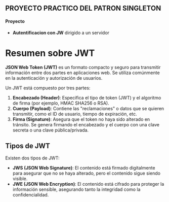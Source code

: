 
## PROYECTO PRACTICO DEL PATRON SINGLETON
#### Proyecto
- **Autentificacion con JW** dirigido a un servidor

# Resumen sobre JWT 

**JSON Web Token (JWT)** es un formato compacto y seguro para transmitir información entre dos partes en aplicaciones web. Se utiliza comúnmente en la autenticación y autorización de usuarios.

Un JWT está compuesto por tres partes:

1. **Encabezado (Header)**: Especifica el tipo de token (JWT) y el algoritmo de firma (por ejemplo, HMAC SHA256 o RSA).
2. **Cuerpo (Payload)**: Contiene las "reclamaciones" o datos que se quieren transmitir, como el ID de usuario, tiempo de expiración, etc.
3. **Firma (Signature)**: Asegura que el token no haya sido alterado en tránsito. Se genera firmando el encabezado y el cuerpo con una clave secreta o una clave pública/privada.

## Tipos de JWT

Existen dos tipos de JWT:

- **JWS (JSON Web Signature)**: El contenido está firmado digitalmente para asegurar que no se haya alterado, pero el contenido sigue siendo visible.
- **JWE (JSON Web Encryption)**: El contenido está cifrado para proteger la información sensible, asegurando tanto la integridad como la confidencialidad.

